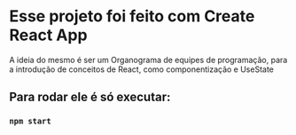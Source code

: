 # Esse projeto foi feito com Create React App

A ideia do mesmo é ser um Organograma de equipes de programação, para a introdução de conceitos de React, como componentização e UseState

## Para rodar ele é só executar: 

### `npm start`

